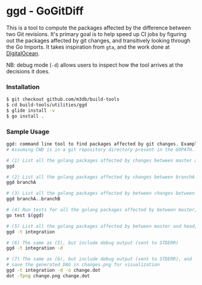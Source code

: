 ggd - GoGitDiff
===============

This is a tool to compute the packages affected by the difference between two Git
revisions. It's primary goal is to help speed up CI jobs by figuring out the packages
affected by git changes, and transitively looking through the Go Imports. It takes
inspiration from `gta`, and the work done at [DigitalOcean].

NB: debug mode (`-d`) allows users to inspect how the tool arrives at the decisions it does.

  [DigitalOcean]: https://blog.digitalocean.com/cthulhu-organizing-go-code-in-a-scalable-repo/

### Installation
```sh
$ git checkout github.com/m3db/build-tools
$ cd build-tools/utilities/ggd
$ glide install -v
$ go install .
```

### Sample Usage
```sh
ggd: command line tool to find packages affected by git changes. Examples:
# Assuming CWD is in a git repository directory present in the GOPATH.

# (1) List all the golang packages affected by changes between master and HEAD
ggd

# (2) List all the golang packages affected by changes between branchA and HEAD
ggd branchA

# (3) List all the golang packages affected by between changes between branchA and branchB
ggd branchA..branchB

# (4) Run tests for all the golang packages affected by between master, and head
go test $(ggd)

# (5) List all the golang packages affected by between master and head, and build tags 'integration'
ggd -t integration

# (6) The same as (5), but include debug output (sent to STDERR)
ggd -t integration -d

# (7) The same as (6), but include debug output (sent to STDERR), and
# save the generated DAG in changes.png for visualization
ggd -t integration -d -o change.dot
dot -Tpng change.png change.dot
```
